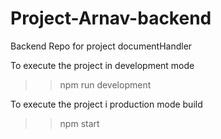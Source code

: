 # Project-Arnav-backend

Backend Repo for project documentHandler

To execute the project in development mode

>> npm run development
>>

To execute the project i production mode build

>> npm start
>>
